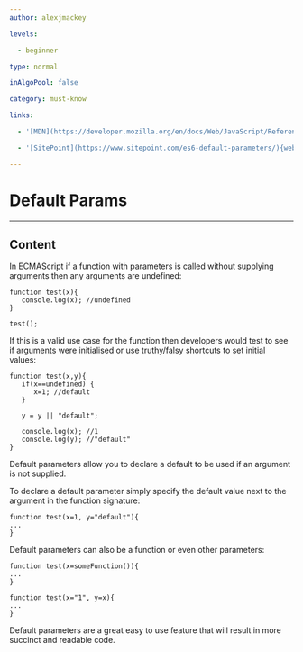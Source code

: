 ```yaml
---
author: alexjmackey

levels:

  - beginner

type: normal

inAlgoPool: false

category: must-know

links:

  - '[MDN](https://developer.mozilla.org/en/docs/Web/JavaScript/Reference/Functions/Default_parameters){website}'

  - '[SitePoint](https://www.sitepoint.com/es6-default-parameters/){website}'

---
```

# Default Params

---
## Content

In ECMAScript if a function with parameters is called without supplying arguments then any arguments are undefined:

```
function test(x){
   console.log(x); //undefined
}

test();
```

If this is a valid use case for the function then developers would test to see if arguments were initialised or use truthy/falsy shortcuts to set initial values:

```
function test(x,y){
   if(x==undefined) {
      x=1; //default
   }

   y = y || "default";
   
   console.log(x); //1
   console.log(y); //"default"
}
```
Default parameters allow you to declare a default to be used if an argument is not supplied.

To declare a default parameter simply specify the default value next to the argument in the function signature:

```
function test(x=1, y="default"){
...
}
```

Default parameters can also be a function or even other parameters:

```
function test(x=someFunction()){
...
}

function test(x="1", y=x){
...
}
```

Default parameters are a great easy to use feature that will result in more succinct and readable code.
 
